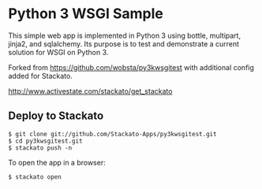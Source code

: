 # Python 3 WSGI Sample

This simple web app is implemented in Python 3 using bottle,
multipart, jinja2, and sqlalchemy. Its purpose is to test and
demonstrate a current solution for WSGI on Python 3.

Forked from https://github.com/wobsta/py3kwsgitest with additional
config added for Stackato.

  http://www.activestate.com/stackato/get_stackato


## Deploy to Stackato

    $ git clone git://github.com/Stackato-Apps/py3kwsgitest.git
    $ cd py3kwsgitest.git
    $ stackato push -n

To open the app in a browser:

    $ stackato open

